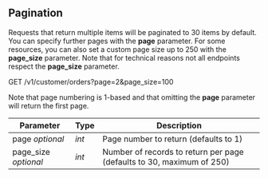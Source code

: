 ## Pagination

Requests that return multiple items will be paginated to 30 items by default. You can specify further pages with the **page** parameter. For some resources, you can also set a custom page size up to 250 with the **page_size** parameter. Note that for technical reasons not all endpoints respect the **page_size** parameter.

<api>
    GET /v1/customer/orders?page=2&page_size=100
</api>

Note that page numbering is 1-based and that omitting the **page** parameter will return the first page.

Parameter | Type  | Description
--------- | ----  | -----------
page *optional* | *int* | Page number to return (defaults to 1)
page_size *optional* | *int* | Number of records to return per page (defaults to 30, maximum of 250)